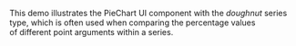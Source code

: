 This demo illustrates the PieChart UI component with the _doughnut_ series type, which is&nbsp;often used when comparing the percentage values of&nbsp;different point arguments within a&nbsp;series.